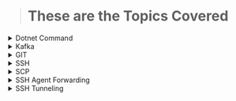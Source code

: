 > # These are the Topics Covered 
<details> <summary> Dotnet Command </summary>
 
 > This repository has the Dotnet Command For WebAPI sample for day-to-day work

  [Dotnet Commands](https://github.com/Avinashlikes/Resources/blob/master/DotnetProjectUsingCommand.md)

 > This repository has EF integration in Dotnet Core API

  [Commands](https://github.com/Avinashlikes/Resources/blob/master/EF_Integration_DotnetCore.md)

 > This is note for dotnet core api

  [Notes](https://github.com/Avinashlikes/Resources/blob/master/DotnetCoreAPI.md)

 
 </details>

<details><summary> Kafka </summary>

> This repository has the complete code related to kafka producers/consumers using spring boot.

 - [Setup-Kafka](https://github.com/Avinashlikes/Resources/blob/master/Kafka.md)

> Securing your Kafka Cluster using SSL

 - [Kafka SSL SetUp](https://github.com/Avinashlikes/Resources/blob/master/Kafka_Security.md)

</details>

<details> <summary> GIT </summary>
 
 > This repository has the GIT commands for day-to-day work

[GIT Commands](https://github.com/Avinashlikes/Resources/blob/master/GIT.md)
 </details>

<details><summary> SSH </summary>

> This repository has the list of linux commands for day-to-day work

[Command List](https://github.com/Avinashlikes/Resources/blob/master/Ssh_Command_Lists.md)

> This repository has the complete code related to SSH for day-to-day work

[SSH Commands](https://github.com/Avinashlikes/Resources/blob/master/SSH.md)

</details>
<details><summary> SCP </summary>

> This repository has the SCP commands for day-to-day work

[SCP Command](https://github.com/Avinashlikes/Resources/blob/master/SCP.md)

</details>
<details><summary> SSH Agent Forwarding </summary>

> This repository has ssh agent forwarding for day-to-day work

[SSH Agent Forwarding](https://github.com/Avinashlikes/Resources/blob/master/SSH_Agent_Forwarding.md)

</details>
</details>
<details><summary> SSH Tunneling </summary>

> This repository has ssh tunneling for day-to-day work

[SSH Tunneling](https://github.com/Avinashlikes/Resources/blob/master/SSH_Tunneling.md)

</details>



 
 
